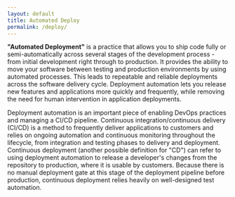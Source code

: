 ```yaml
---
layout: default
title: Automated Deploy
permalink: /deploy/
---
```


**"Automated Deployment"** is a practice that allows you to ship code fully or semi-automatically across several stages of the development process - from initial development right through to production. It provides the ability to move your software between testing and production environments by using automated processes. This leads to repeatable and reliable deployments across the software delivery cycle. Deployment automation lets you release new features and applications more quickly and frequently, while removing the need for human intervention in application deployments.

Deployment automation is an important piece of enabling DevOps practices and managing a CI/CD pipeline. Continuous integration/continuous delivery (CI/CD) is a method to frequently deliver applications to customers and relies on ongoing automation and continuous monitoring throughout the lifecycle, from integration and testing phases to delivery and deployment. Continuous deployment (another possible definition for "CD") can refer to using deployment automation to release a developer's changes from the repository to production, where it is usable by customers. Because there is no manual deployment gate at this stage of the deployment pipeline before production, continuous deployment relies heavily on well-designed test automation.